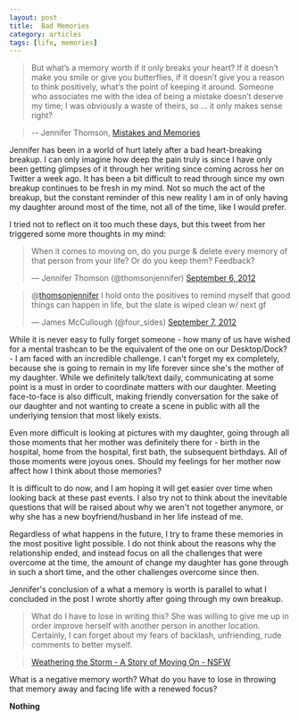 ```yaml
---
layout: post
title:  Bad Memories
category: articles
tags: [life, memories]
---
```


> But what’s a memory worth if it only breaks your heart? If it doesn’t make you smile or give you butterflies, if it doesn’t give you a reason to think positively, what’s the point of keeping it around. Someone who associates me with the idea of being a mistake doesn’t deserve my time; I was obviously a waste of theirs, so … it only makes sense right?

> -- Jennifer Thomson, [Mistakes and Memories](http://thomsonjennifer.wordpress.com/2012/09/07/mistakes-and-memories/ "Mistakes and Memories | Jennifer Thomson")

Jennifer has been in a world of hurt lately after a bad heart-breaking breakup. I can only imagine how deep the pain truly is since I have only been getting glimpses of it through her writing since coming across her on Twitter a week ago. It has been a bit difficult to read through since my own breakup continues to be fresh in my mind. Not so much the act of the breakup, but the constant reminder of this new reality I am in of only having my daughter around most of the time, not all of the time, like I would prefer. 

I tried not to reflect on it too much these days, but this tweet from her triggered some more thoughts in my mind:
<blockquote class="twitter-tweet tw-align-center"><p>When it comes to moving on, do you purge &amp; delete every memory of that person from your life? Or do you keep them? Feedback?</p>&mdash; Jennifer Thomson (@thomsonjennifer) <a href="https://twitter.com/thomsonjennifer/status/243838934789025794" data-datetime="2012-09-06T22:31:47+00:00">September 6, 2012</a></blockquote>
<script src="//platform.twitter.com/widgets.js" charset="utf-8"></script>

<blockquote class="twitter-tweet tw-align-center" data-in-reply-to="243838934789025794"><p>@<a href="https://twitter.com/thomsonjennifer">thomsonjennifer</a> I hold onto the positives to remind myself that good things can happen in life, but the slate is wiped clean w/ next gf</p>&mdash; James McCullough (@four_sides) <a href="https://twitter.com/four_sides/status/243884914536230913" data-datetime="2012-09-07T01:34:29+00:00">September 7, 2012</a></blockquote>
<script src="//platform.twitter.com/widgets.js" charset="utf-8"></script>

While it is never easy to fully forget someone - how many of us have wished for a mental trashcan to be the equivalent of the one on our Desktop/Dock? - I am faced with an incredible challenge. I can't forget my ex completely, because she is going to remain in my life forever since she's the mother of my daughter. While we definitely talk/text daily, communicating at some point is a must in order to coordinate matters with our daughter. Meeting face-to-face is also difficult, making friendly conversation for the sake of our daughter and not wanting to create a scene in public with all the underlying tension that most likely exists. 

Even more difficult is looking at pictures with my daughter, going through all those moments that her mother was definitely there for - birth in the hospital, home from the hospital, first bath, the subsequent birthdays. All of those moments were joyous ones. Should my feelings for her mother now affect how I think about those memories? 

It is difficult to do now, and I am hoping it will get easier over time when looking back at these past events. I also try not to think about the inevitable questions that will be raised about why we aren't not together anymore, or why she has a new boyfriend/husband in her life instead of me. 

Regardless of what happens in the future, I try to frame these memories in the most positive light possible. I do not think about the reasons why the relationship ended, and instead focus on all the challenges that were overcome at the time, the amount of change my daughter has gone through in such a short time, and the other challenges overcome since then. 

Jennifer's conclusion of a what a memory is worth is parallel to what I concluded in the post I wrote shortly after going through my own breakup. 

> What do I have to lose in writing this? She was willing to give me up in order improve herself with another person in another location. Certainly, I can forget about my fears of backlash, unfriending, rude comments to better myself.

> [Weathering the Storm - A Story of Moving On - NSFW](Weather-the-Storm-A-Story-of-Moving-On "Weathering the Storm - A Story of Moving On")

What is a negative memory worth?
What do you have to lose in throwing that memory away and facing life with a renewed focus?

**Nothing**
